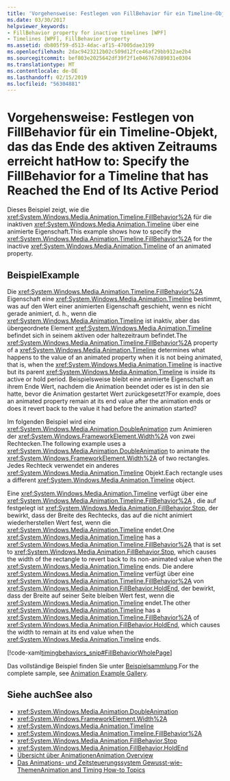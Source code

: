 ```yaml
---
title: 'Vorgehensweise: Festlegen von FillBehavior für ein Timeline-Objekt, das das Ende des aktiven Zeitraums erreicht hat'
ms.date: 03/30/2017
helpviewer_keywords:
- FillBehavior property for inactive timelines [WPF]
- Timelines [WPF], FillBehavior property
ms.assetid: db805f59-d513-4dac-af15-47005dae3199
ms.openlocfilehash: 2dac9423212b02c509d12fce46af29bb912ae2b4
ms.sourcegitcommit: bef803e2025642df39f2f1e046767d89031e0304
ms.translationtype: MT
ms.contentlocale: de-DE
ms.lasthandoff: 02/15/2019
ms.locfileid: "56304881"
---
```

# <a name="how-to-specify-the-fillbehavior-for-a-timeline-that-has-reached-the-end-of-its-active-period"></a><span data-ttu-id="30021-102">Vorgehensweise: Festlegen von FillBehavior für ein Timeline-Objekt, das das Ende des aktiven Zeitraums erreicht hat</span><span class="sxs-lookup"><span data-stu-id="30021-102">How to: Specify the FillBehavior for a Timeline that has Reached the End of Its Active Period</span></span>
<span data-ttu-id="30021-103">Dieses Beispiel zeigt, wie die <xref:System.Windows.Media.Animation.Timeline.FillBehavior%2A> für die inaktiven <xref:System.Windows.Media.Animation.Timeline> über eine animierte Eigenschaft.</span><span class="sxs-lookup"><span data-stu-id="30021-103">This example shows how to specify the <xref:System.Windows.Media.Animation.Timeline.FillBehavior%2A> for the inactive <xref:System.Windows.Media.Animation.Timeline> of an animated property.</span></span>  
  
## <a name="example"></a><span data-ttu-id="30021-104">Beispiel</span><span class="sxs-lookup"><span data-stu-id="30021-104">Example</span></span>  
 <span data-ttu-id="30021-105">Die <xref:System.Windows.Media.Animation.Timeline.FillBehavior%2A> Eigenschaft eine <xref:System.Windows.Media.Animation.Timeline> bestimmt, was auf den Wert einer animierten Eigenschaft geschieht, wenn es nicht gerade animiert, d. h., wenn die <xref:System.Windows.Media.Animation.Timeline> ist inaktiv, aber das übergeordnete Element <xref:System.Windows.Media.Animation.Timeline> befindet sich in seinem aktiven oder haltezeitraum befindet.</span><span class="sxs-lookup"><span data-stu-id="30021-105">The <xref:System.Windows.Media.Animation.Timeline.FillBehavior%2A> property of a <xref:System.Windows.Media.Animation.Timeline> determines what happens to the value of an animated property when it is not being animated, that is, when the <xref:System.Windows.Media.Animation.Timeline> is inactive but its parent <xref:System.Windows.Media.Animation.Timeline> is inside its active or hold period.</span></span> <span data-ttu-id="30021-106">Beispielsweise bleibt eine animierte Eigenschaft an ihrem Ende Wert, nachdem die Animation beendet oder es ist in den sie hatte, bevor die Animation gestartet Wert zurückgesetzt?</span><span class="sxs-lookup"><span data-stu-id="30021-106">For example, does an animated property remain at its end value after the animation ends or does it revert back to the value it had before the animation started?</span></span>  
  
 <span data-ttu-id="30021-107">Im folgenden Beispiel wird eine <xref:System.Windows.Media.Animation.DoubleAnimation> zum Animieren der <xref:System.Windows.FrameworkElement.Width%2A> von zwei Rechtecken.</span><span class="sxs-lookup"><span data-stu-id="30021-107">The following example uses a <xref:System.Windows.Media.Animation.DoubleAnimation> to animate the <xref:System.Windows.FrameworkElement.Width%2A> of two rectangles.</span></span> <span data-ttu-id="30021-108">Jedes Rechteck verwendet ein anderes <xref:System.Windows.Media.Animation.Timeline> Objekt.</span><span class="sxs-lookup"><span data-stu-id="30021-108">Each rectangle uses a different <xref:System.Windows.Media.Animation.Timeline> object.</span></span>  
  
 <span data-ttu-id="30021-109">Eine <xref:System.Windows.Media.Animation.Timeline> verfügt über eine <xref:System.Windows.Media.Animation.Timeline.FillBehavior%2A> , die auf festgelegt ist <xref:System.Windows.Media.Animation.FillBehavior.Stop>, der bewirkt, dass der Breite des Rechtecks, das auf die nicht animiert wiederherstellen Wert fest, wenn die <xref:System.Windows.Media.Animation.Timeline> endet.</span><span class="sxs-lookup"><span data-stu-id="30021-109">One <xref:System.Windows.Media.Animation.Timeline> has a <xref:System.Windows.Media.Animation.Timeline.FillBehavior%2A> that is set to <xref:System.Windows.Media.Animation.FillBehavior.Stop>, which causes the width of the rectangle to revert back to its non-animated value when the <xref:System.Windows.Media.Animation.Timeline> ends.</span></span> <span data-ttu-id="30021-110">Die andere <xref:System.Windows.Media.Animation.Timeline> verfügt über eine <xref:System.Windows.Media.Animation.Timeline.FillBehavior%2A> von <xref:System.Windows.Media.Animation.FillBehavior.HoldEnd>, der bewirkt, dass der Breite auf seiner Seite bleiben Wert fest, wenn die <xref:System.Windows.Media.Animation.Timeline> endet.</span><span class="sxs-lookup"><span data-stu-id="30021-110">The other <xref:System.Windows.Media.Animation.Timeline> has a <xref:System.Windows.Media.Animation.Timeline.FillBehavior%2A> of <xref:System.Windows.Media.Animation.FillBehavior.HoldEnd>, which causes the width to remain at its end value when the <xref:System.Windows.Media.Animation.Timeline> ends.</span></span>  
  
 [!code-xaml[timingbehaviors_snip#FillBehaviorWholePage](../../../../samples/snippets/csharp/VS_Snippets_Wpf/timingbehaviors_snip/CSharp/FillBehaviorExample.xaml#fillbehaviorwholepage)]  
  
 <span data-ttu-id="30021-111">Das vollständige Beispiel finden Sie unter [Beispielsammlung](https://go.microsoft.com/fwlink/?LinkID=159969).</span><span class="sxs-lookup"><span data-stu-id="30021-111">For the complete sample, see [Animation Example Gallery](https://go.microsoft.com/fwlink/?LinkID=159969).</span></span>  
  
## <a name="see-also"></a><span data-ttu-id="30021-112">Siehe auch</span><span class="sxs-lookup"><span data-stu-id="30021-112">See also</span></span>
- <xref:System.Windows.Media.Animation.DoubleAnimation>
- <xref:System.Windows.FrameworkElement.Width%2A>
- <xref:System.Windows.Media.Animation.Timeline>
- <xref:System.Windows.Media.Animation.Timeline.FillBehavior%2A>
- <xref:System.Windows.Media.Animation.FillBehavior.Stop>
- <xref:System.Windows.Media.Animation.FillBehavior.HoldEnd>
- [<span data-ttu-id="30021-113">Übersicht über Animationen</span><span class="sxs-lookup"><span data-stu-id="30021-113">Animation Overview</span></span>](../../../../docs/framework/wpf/graphics-multimedia/animation-overview.md)
- [<span data-ttu-id="30021-114">Das Animations- und Zeitsteuerungssystem Gewusst-wie-Themen</span><span class="sxs-lookup"><span data-stu-id="30021-114">Animation and Timing How-to Topics</span></span>](animation-and-timing-how-to-topics.md)
